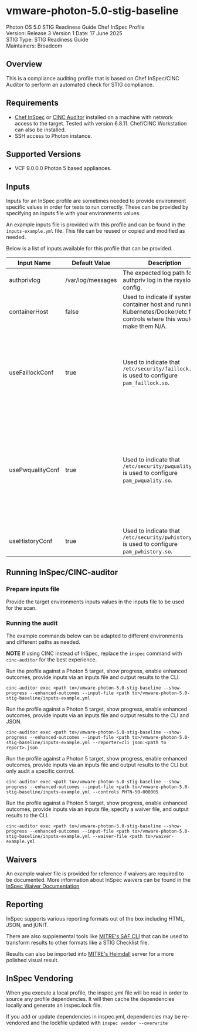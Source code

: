 # vmware-photon-5.0-stig-baseline
Photon OS 5.0 STIG Readiness Guide Chef InSpec Profile  
Version: Release 3 Version 1 Date: 17 June 2025  
STIG Type: STIG Readiness Guide  
Maintainers: Broadcom  

## Overview
This is a compliance auditing profile that is based on Chef InSpec/CINC Auditor to perform an automated check for STIG compliance.  

## Requirements
- [Chef InSpec](https://downloads.chef.io/tools/inspec) or [CINC Auditor](https://cinc.sh/start/auditor/) installed on a machine with network access to the target. Tested with version 6.8.11. Chef/CINC Workstation can also be installed.
- SSH access to Photon instance.

## Supported Versions
- VCF 9.0.0.0 Photon 5 based appliances.

## Inputs
Inputs for an InSpec profile are sometimes needed to provide environment specific values in order for tests to run correctly. These can be provided by specifying an inputs file with your environments values.

An example inputs file is provided with this profile and can be found in the `inputs-example.yml` file. This file can be reused or copied and modified as needed.

Below is a list of inputs available for this profile that can be provided.  

|     Input Name    |       Default Value       | Description |     Type    |   STIG IDs  |
|-------------------|---------------------------|-------------|-------------|-------------|
|authprivlog        |/var/log/messages          |The expected log path for the authpriv log in the rsyslog config.|String|PHTN-50-000012|
|containerHost      |false                      |Used to indicate if system is a container host and running Kubernetes/Docker/etc for controls where this would make them N/A.|Boolean|PHTN-50-000231|
|useFaillockConf    |true                       |Used to indicate that `/etc/security/faillock.conf` is used to configure `pam_faillock.so`.|Boolean|PHTN-50-000004,PHTN-50-000108,PHTN-50-000193,,PHTN-50-000194,PHTN-50-000195,PHTN-50-000196|
|usePwqualityConf   |true                       |Used to indicate that `/etc/security/pwquality.conf` is used to configure `pam_pwquality.so`.|Boolean|PHTN-50-000035,PHTN-50-000036,PHTN-50-000037,,PHTN-50-000038,PHTN-50-000044,PHTN-50-000086,PHTN-50-000184,PHTN-50-000235|
|useHistoryConf     |true                       |Used to indicate that `/etc/security/pwhistory.conf` is used to configure `pam_pwhistory.so`.|Boolean|PHTN-50-000043|

## Running InSpec/CINC-auditor

### Prepare inputs file
Provide the target environments inputs values in the inputs file to be used for the scan.

### Running the audit
The example commands below can be adapted to different environments and different paths as needed. 

**NOTE** If using CINC instead of InSpec, replace the `inspec` command with `cinc-auditor` for the best experience.  

Run the profile against a Photon 5 target, show progress, enable enhanced outcomes, provide inputs via an inputs file and output results to the CLI.
```
cinc-auditor exec <path to>/vmware-photon-5.0-stig-baseline --show-progress --enhanced-outcomes --input-file <path to>/vmware-photon-5.0-stig-baseline/inputs-example.yml
```

Run the profile against a Photon 5 target, show progress, enable enhanced outcomes, provide inputs via an inputs file and output results to the CLI and JSON.
```
cinc-auditor exec <path to>/vmware-photon-5.0-stig-baseline --show-progress --enhanced-outcomes --input-file <path to>/vmware-photon-5.0-stig-baseline/inputs-example.yml --reporter=cli json:<path to report>.json
```

Run the profile against a Photon 5 target, show progress, enable enhanced outcomes, provide inputs via an inputs file and output results to the CLI but only audit a specific control.
```
cinc-auditor exec <path to>/vmware-photon-5.0-stig-baseline --show-progress --enhanced-outcomes --input-file <path to>/vmware-photon-5.0-stig-baseline/inputs-example.yml --controls PHTN-50-000005
```

Run the profile against a Photon 5 target, show progress, enable enhanced outcomes, provide inputs via an inputs file, specify a waiver file, and output results to the CLI.
```
cinc-auditor exec <path to>/vmware-photon-5.0-stig-baseline --show-progress --enhanced-outcomes --input-file <path to>/vmware-photon-5.0-stig-baseline/inputs-example.yml --waiver-file <path to>/waiver-example.yml
```

## Waivers
An example waiver file is provided for reference if waivers are required to be documented. More information about InSpec waivers can be found in the [InSpec Waiver Documentation](https://docs.chef.io/inspec/waivers/)  

## Reporting
InSpec supports various reporting formats out of the box including HTML, JSON, and jUNIT.  

There are also supplemental tools like [MITRE's SAF CLI](https://github.com/mitre/saf) that can be used to transform results to other formats like a STIG Checklist file.  

Results can also be imported into [MITRE's Heimdall](https://github.com/mitre/heimdall2) server for a more polished visual result.

## InSpec Vendoring
When you execute a local profile, the inspec.yml file will be read in order to source any profile dependencies. It will then cache the dependencies locally and generate an inspec.lock file.

If you add or update dependencies in inspec.yml, dependencies may be re-vendored and the lockfile updated with `inspec vendor --overwrite`
